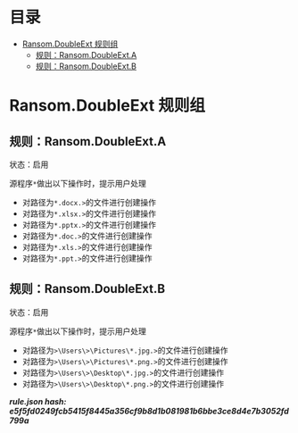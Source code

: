 



目录
==

* [Ransom.DoubleExt 规则组](#ransomdoubleext-)
	* [规则：Ransom.DoubleExt.A](#ransomdoubleexta)
	* [规则：Ransom.DoubleExt.B](#ransomdoubleextb)

# Ransom.DoubleExt 规则组

## 规则：Ransom.DoubleExt.A
  
状态：启用

源程序`*`做出以下操作时，提示用户处理
- 对路径为`*.docx.>`的文件进行创建操作
- 对路径为`*.xlsx.>`的文件进行创建操作
- 对路径为`*.pptx.>`的文件进行创建操作
- 对路径为`*.doc.>`的文件进行创建操作
- 对路径为`*.xls.>`的文件进行创建操作
- 对路径为`*.ppt.>`的文件进行创建操作

## 规则：Ransom.DoubleExt.B
  
状态：启用

源程序`*`做出以下操作时，提示用户处理
- 对路径为`>\Users\>\Pictures\*.jpg.>`的文件进行创建操作
- 对路径为`>\Users\>\Pictures\*.png.>`的文件进行创建操作
- 对路径为`>\Users\>\Desktop\*.jpg.>`的文件进行创建操作
- 对路径为`>\Users\>\Desktop\*.png.>`的文件进行创建操作
  
***rule.json hash: e5f5fd0249fcb5415f8445a356cf9b8d1b081981b6bbe3ce8d4e7b3052fd799a***